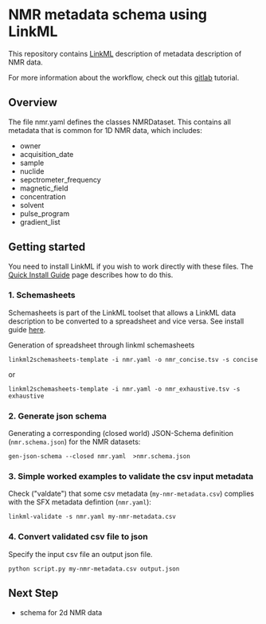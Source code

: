 # NMR metadata schema using LinkML

This repository contains [LinkML](https://linkml.io/) description of metadata description of NMR data.

For more information about the workflow, check out this [gitlab](https://gitlab.desy.de/ric/opendata-metadata) tutorial.

## Overview
The file nmr.yaml defines the classes NMRDataset. This contains all metadata that is common for 1D NMR data, which includes:
- owner
- acquisition_date
- sample
- nuclide
- sepctrometer_frequency
- magnetic_field
- concentration
- solvent
- pulse_program
- gradient_list

## Getting started

You need to install LinkML if you wish to work directly with these files. The [Quick Install Guide](https://linkml.io/linkml/intro/install.html) page describes how to do this.

### 1. Schemasheets

Schemasheets is part of the LinkML toolset that allows a LinkML data description to be converted to a spreadsheet and vice versa. See install guide [here](https://github.com/linkml/schemasheets).

Generation of spreadsheet through linkml schemasheets

```
linkml2schemasheets-template -i nmr.yaml -o nmr_concise.tsv -s concise
```
or
```
linkml2schemasheets-template -i nmr.yaml -o nmr_exhaustive.tsv -s exhaustive
```

### 2. Generate json schema

Generating a corresponding (closed world) JSON-Schema definition (`nmr.schema.json`) for the NMR datasets:

```
gen-json-schema --closed nmr.yaml  >nmr.schema.json
```

### 3. Simple worked examples to validate the csv input metadata

Check ("valdate") that some csv metadata (`my-nmr-metadata.csv`) complies with the SFX metadata defintion (`nmr.yaml`):

```
linkml-validate -s nmr.yaml my-nmr-metadata.csv
```

### 4. Convert validated csv file to json
Specify the input csv file an output json file.
```
python script.py my-nmr-metadata.csv output.json
```

## Next Step
- schema for 2d NMR data